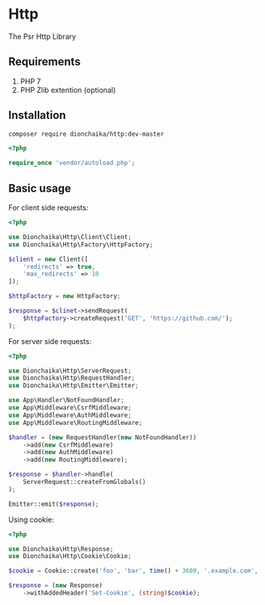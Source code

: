 # Http
The Psr Http Library

## Requirements
1. PHP 7
2. PHP Zlib extention (optional)

## Installation
```bash
composer require dionchaika/http:dev-master
```

```php
<?php

require_once 'vendor/autoload.php';
```

## Basic usage
For client side requests:

```php
<?php

use Dionchaika\Http\Client\Client;
use Dionchaika\Http\Factory\HttpFactory;

$client = new Client([
    'redirects' => true,
    'max_redirects' => 10
]);

$httpFactory = new HttpFactory;

$response = $clinet->sendRequest(
    $httpFactory->createRequest('GET', 'https://github.com/');
);
```

For server side requests:

```php
<?php

use Dionchaika\Http\ServerRequest;
use Dionchaika\Http\RequestHandler;
use Dionchaika\Http\Emitter\Emitter;

use App\Handler\NotFoundHandler;
use App\Middleware\CsrfMiddleware;
use App\Middleware\AuthMiddleware;
use App\Middleware\RoutingMiddleware;

$handler = (new RequestHandler(new NotFoundHandler))
    ->add(new CsrfMiddleware)
    ->add(new AuthMiddleware)
    ->add(new RoutingMiddleware);

$response = $handler->handle(
    ServerRequest::createFromGlobals()
);

Emitter::emit($response);

```

Using cookie:

```php
<?php

use Dionchaika\Http\Response;
use Dionchaika\Http\Cookie\Cookie;

$cookie = Cookie::create('foo', 'bar', time() + 3600, '.example.com', '/', true, true, 'Strict');

$response = (new Response)
    ->withAddedHeader('Set-Cookie', (string)$cookie);
```
